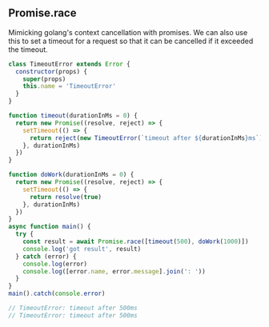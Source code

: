 ## Promise.race

Mimicking golang's context cancellation with promises. We can also use this to set a timeout for a request so that it can be cancelled if it exceeded the timeout.

```js
class TimeoutError extends Error {
  constructor(props) {
    super(props)
    this.name = 'TimeoutError'
  }
}

function timeout(durationInMs = 0) {
  return new Promise((resolve, reject) => {
    setTimeout(() => {
      return reject(new TimeoutError(`timeout after ${durationInMs}ms`))
    }, durationInMs)
  })
}

function doWork(durationInMs = 0) {
  return new Promise((resolve, reject) => {
    setTimeout(() => {
      return resolve(true)
    }, durationInMs)
  })
}
async function main() {
  try {
    const result = await Promise.race([timeout(500), doWork(1000)])
    console.log('got result', result)
  } catch (error) {
    console.log(error)
    console.log([error.name, error.message].join(': '))
  }
}
main().catch(console.error)

// TimeoutError: timeout after 500ms
// TimeoutError: timeout after 500ms
```
